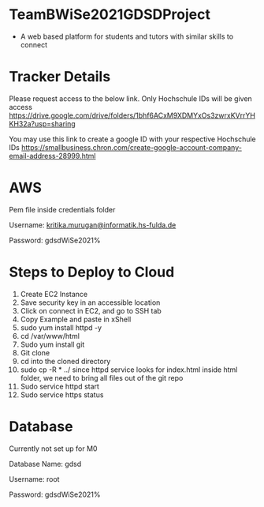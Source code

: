 # TeamBWiSe2021GDSDProject
- A web based platform for students and tutors with similar skills to connect


# Tracker Details

Please request access to the below link. Only Hochschule IDs will be given access
https://drive.google.com/drive/folders/1bhf6ACxM9XDMYxOs3zwrxKVrrYHKH32a?usp=sharing

You may use this link to create a google ID with your respective Hochschule IDs
https://smallbusiness.chron.com/create-google-account-company-email-address-28999.html

# AWS

Pem file inside credentials folder

Username: kritika.murugan@informatik.hs-fulda.de

Password: gdsdWiSe2021%


# Steps to Deploy to Cloud

1. Create EC2 Instance
2. Save security key in an accessible location
3. Click on connect in EC2, and go to SSH tab
4. Copy Example and paste in xShell
5. sudo yum install httpd -y
6. cd /var/www/html
7. Sudo yum install git
8. Git clone
9. cd into the cloned directory
10. sudo cp -R * ../   since httpd service looks for index.html inside html folder, we need to bring all files out of the git repo
11. Sudo service httpd start
12. Sudo service https status


# Database

Currently not set up for M0

Database Name: gdsd

Username: root

Password: gdsdWiSe2021%
